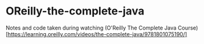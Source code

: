 # OReilly-the-complete-java
Notes and code taken during watching (O'Reilly The Complete Java Course)[https://learning.oreilly.com/videos/the-complete-java/9781801075190/]
